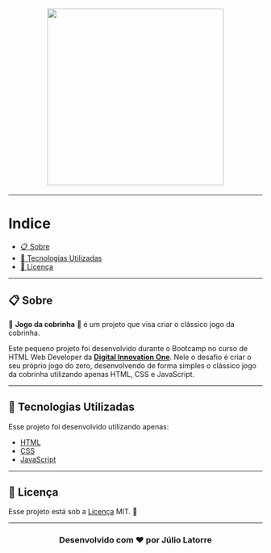 <h1 align="center">
    <img src="https://i.imgur.com/DmkpPLU.png" width="350">
</h1>

---

# Indice

  - [📋 Sobre](#-sobre)
  - [🚀 Tecnologias Utilizadas](#-tecnologias-utilizadas)
  - [📝 Licença](#-licença)

---

## 📋 Sobre

:snake: **Jogo da cobrinha** :snake: é um projeto que visa criar o clássico jogo da cobrinha.

Este pequeno projeto foi desenvolvido durante o Bootcamp no curso de HTML Web Developer da **[Digital Innovation One](https://web.digitalinnovation.one/)**. Nele o desafio é criar o seu próprio jogo do zero, desenvolvendo de forma simples o clássico jogo da cobrinha utilizando apenas HTML, CSS e JavaScript.

---

## 🚀 Tecnologias Utilizadas

Esse projeto foi desenvolvido utilizando apenas:

- [HTML](https://www.w3schools.com/html/)
- [CSS](https://developer.mozilla.org/pt-BR/docs/Web/CSS)
- [JavaScript](https://www.javascript.com/)

---

## 📝 Licença

Esse projeto está sob a [Licença](https://github.com/Juliolatorre/snake_game_dio/blob/master/LICENSE) MIT. :closed_lock_with_key:

---

<h3 align="center"> 
 Desenvolvido com ❤️ por Júlio Latorre 
</h3>